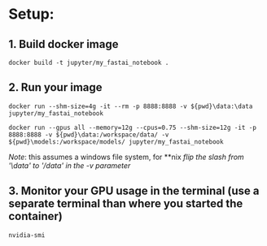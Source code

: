 # Setup:

## 1. Build docker image
```
docker build -t jupyter/my_fastai_notebook .
```

## 2. Run your image
```
docker run --shm-size=4g -it --rm -p 8888:8888 -v ${pwd}\data:\data jupyter/my_fastai_notebook

docker run --gpus all --memory=12g --cpus=0.75 --shm-size=12g -it -p 8888:8888 -v ${pwd}\data:/workspace/data/ -v ${pwd}\models:/workspace/models/ jupyter/my_fastai_notebook

```

*Note*: this assumes a windows file system, for **nix *flip the slash from '\data' to '/data' in the -v parameter*

## 3. Monitor your GPU usage in the terminal (use a separate terminal than where you started the container)
```
nvidia-smi
```
